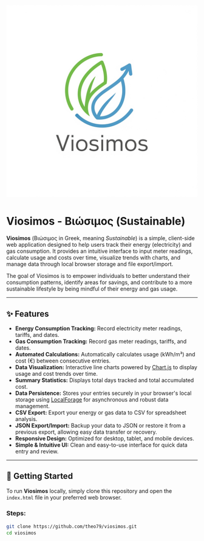 # ![Viosimos Logo](viosimos.png) 
# Viosimos - Βιώσιμος (Sustainable)

**Viosimos** (Βιώσιμος in Greek, meaning *Sustainable*) is a simple, client-side web application designed to help users track their energy (electricity) and gas consumption. It provides an intuitive interface to input meter readings, calculate usage and costs over time, visualize trends with charts, and manage data through local browser storage and file export/import.

The goal of Viosimos is to empower individuals to better understand their consumption patterns, identify areas for savings, and contribute to a more sustainable lifestyle by being mindful of their energy and gas usage.

---

## ✨ Features

- **Energy Consumption Tracking:** Record electricity meter readings, tariffs, and dates.
- **Gas Consumption Tracking:** Record gas meter readings, tariffs, and dates.
- **Automated Calculations:** Automatically calculates usage (kWh/m³) and cost (€) between consecutive entries.
- **Data Visualization:** Interactive line charts powered by [Chart.js](https://www.chartjs.org/) to display usage and cost trends over time.
- **Summary Statistics:** Displays total days tracked and total accumulated cost.
- **Data Persistence:** Stores your entries securely in your browser's local storage using [LocalForage](https://localforage.github.io/localForage/) for asynchronous and robust data management.
- **CSV Export:** Export your energy or gas data to CSV for spreadsheet analysis.
- **JSON Export/Import:** Backup your data to JSON or restore it from a previous export, allowing easy data transfer or recovery.
- **Responsive Design:** Optimized for desktop, tablet, and mobile devices.
- **Simple & Intuitive UI:** Clean and easy-to-use interface for quick data entry and review.

---

## 🚀 Getting Started

To run **Viosimos** locally, simply clone this repository and open the `index.html` file in your preferred web browser.

### Steps:

```bash
git clone https://github.com/theo79/viosimos.git
cd viosimos

